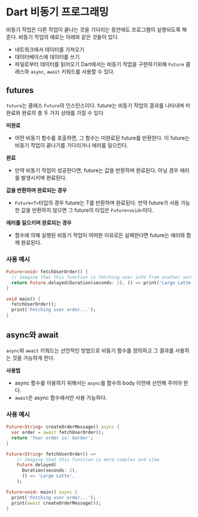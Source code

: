 # Dart 비동기 프로그래밍
비동기 작업은 다른 작업이 끝나는 것을 기다리는 동안에도 프로그램이 실행되도록 해 준다. 비동기 작업의 예로는 아래와 같은 것들이 있다. 
- 네트워크에서 데이터를 가져오기
- 데이터베이스에 데이터를 쓰기
- 파일로부터 데이터를 읽어오기
Dart에서는 비동기 작업을 구현하기위해 `Future` 클래스와 `async`, `await` 키워드를 사용할 수 있다. 

## futures
`future`는 클래스 `Future`의 인스턴스이다. future는 비동기 작업의 결과를 나타내며 미완료와 완료의 총 두 가지 상태를 가질 수 있다. 

**미완료**
- 어떤 비동기 함수를 호출하면, 그 함수는 미완료된 future를 반환한다. 이 future는 비동기 작업이 끝나기를 기다리거나 에러를 일으킨다. 

**완료**
- 만약 비동기 작업이 성공한다면, future는 값을 반환하며 완료된다. 아닐 경우 에러를 발생시키며 완료된다. 

**값을 반환하며 완료되는 경우**
- `Future<T>`타입의 경우 future는 T를 반환하며 완료된다. 만약 future가 사용 가능한 값을 반환하지 않으면 그 future의 타입은 `Future<void>`이다. 

**에러를 일으키며 완료되는 경우**
- 함수에 의해 실행된 비동기 작업이 어떠한 이유로든 실패한다면 future는 에러와 함께 완료된다. 

### 사용 예시
```dart
Future<void> fetchUserOrder() {
  // Imagine that this function is fetching user info from another service or database.
  return Future.delayed(Duration(seconds: 2), () => print('Large Latte'));
}

void main() {
  fetchUserOrder();
  print('Fetching user order...');
}
```

## async와 await
`async`와 `await` 키워드는 선언적인 방법으로 비동기 함수를 정의하고 그 결과를 사용하는 것을 가능하게 한다. 

**사용법**

- async 함수를 이용하기 위해서는 `async`를 함수의 body 이전에 선언해 주어야 한다. 
- `await`은 async 함수에서만 사용 가능하다. 

### 사용 예시
```dart
Future<String> createOrderMessage() async {
  var order = await fetchUserOrder();
  return 'Your order is: $order';
}

Future<String> fetchUserOrder() =>
    // Imagine that this function is more complex and slow.
    Future.delayed(
      Duration(seconds: 2),
      () => 'Large Latte',
    );

Future<void> main() async {
  print('Fetching user order...');
  print(await createOrderMessage());
}
```